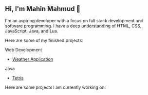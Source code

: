 ## Hi, I'm Mahin Mahmud 👋

I'm an aspiring developer with a focus on full stack development and software programming. I have a deep understanding of HTML, CSS, JavaScript, Java, and Lua.

Here are some of my finished projects:

Web Development
<ul>
  <li><a href="https://github.com/MMahmud24/ASC-DemoDay-Project">Weather Application</a></li>
</ul>


Java
<ul>
  <li><a href="https://github.com/MMahmud24/APCSA-FinalProject">Tetris</a></li>
</ul>


Here are some projects I am currently working on:

<!--
**MMahmud24/MMahmud24** is a ✨ _special_ ✨ repository because its `README.md` (this file) appears on your GitHub profile.

Here are some ideas to get you started:

- 🔭 I’m currently working on ...
- 🌱 I’m currently learning ...
- 👯 I’m looking to collaborate on ...
- 🤔 I’m looking for help with ...
- 💬 Ask me about ...
- 📫 How to reach me: ...
- 😄 Pronouns: ...
- ⚡ Fun fact: ...
-->
